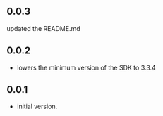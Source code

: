 ## 0.0.3

updated the README.md

## 0.0.2

* lowers the minimum version of the SDK to 3.3.4

## 0.0.1

* initial version.
